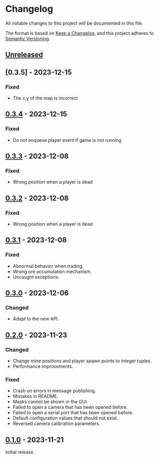 # Changelog

All notable changes to this project will be documented in this file.

The format is based on [Keep a Changelog](https://keepachangelog.com/en/1.0.0/),
and this project adheres to [Semantic Versioning](https://semver.org/spec/v2.0.0.html).

## [Unreleased]

## [0.3.5] - 2023-12-15

### Fixed

- The x,y of the map is incorrect 

## [0.3.4] - 2023-12-15

### Fixed

- Do not enqueue player event if game is not running

## [0.3.3] - 2023-12-08

### Fixed

- Wrong position when a player is dead

## [0.3.2] - 2023-12-08

### Fixed

- Wrong position when a player is dead

## [0.3.1] - 2023-12-08

### Fixed

- Abnormal behavior when trading.
- Wrong ore accumulation mechanism.
- Uncaught exceptions.

## [0.3.0] - 2023-12-06

### Changed

- Adapt to the new API.

## [0.2.0] - 2023-11-23

### Changed

- Change mine positions and player spawn points to integer tuples.
- Performance improvements.

### Fixed

- Crash on errors in message publishing.
- Mistakes in README.
- Masks cannot be shown in the GUI.
- Failed to open a camera that has been opened before.
- Failed to open a serial port that has been opened before.
- Default configuration values that should not exist.
- Reversed camera calibration parameters.

## [0.1.0] - 2023-11-21

Initial release.

[unreleased]: https://github.com/THUASTA/EDCHost/compare/v0.3.5...HEAD
[0.3.4]: https://github.com/THUASTA/EDCHost/compare/v0.3.4...v0.3.5
[0.3.4]: https://github.com/THUASTA/EDCHost/compare/v0.3.3...v0.3.4
[0.3.3]: https://github.com/THUASTA/EDCHost/compare/v0.3.2...v0.3.3
[0.3.2]: https://github.com/THUASTA/EDCHost/compare/v0.3.1...v0.3.2
[0.3.1]: https://github.com/THUASTA/EDCHost/compare/v0.3.0...v0.3.1
[0.3.0]: https://github.com/THUASTA/EDCHost/compare/v0.2.0...v0.3.0
[0.2.0]: https://github.com/THUASTA/EDCHost/compare/v0.1.0...v0.2.0
[0.1.0]: https://github.com/THUASTA/EDCHost/releases/tag/v0.1.0
